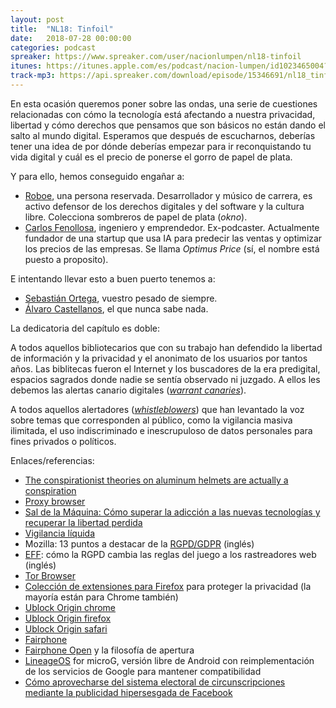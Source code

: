 ```yaml
---
layout: post
title:  "NL18: Tinfoil"
date:   2018-07-28 00:00:00
categories: podcast
spreaker: https://www.spreaker.com/user/nacionlumpen/nl18-tinfoil
itunes: https://itunes.apple.com/es/podcast/nacion-lumpen/id1023465004?l=en&mt=2
track-mp3: https://api.spreaker.com/download/episode/15346691/nl18_tinfoil_exported.mp3
---
```


En esta ocasión queremos poner sobre las ondas, una serie de cuestiones relacionadas
con cómo la tecnología está afectando a nuestra privacidad, libertad y cómo derechos
que pensamos que son básicos no están dando el salto al mundo digital. Esperamos que
después de escucharnos, deberías tener una idea de por dónde deberías empezar para ir
reconquistando tu vida digital y cuál es el precio de ponerse el gorro de papel 
de plata.

Y para ello, hemos conseguido engañar a:

 - [Roboe](https://twitter.com/roboepi), una persona reservada. Desarrollador
   y músico de carrera, es activo defensor de los derechos digitales y del
   software y la cultura libre. Colecciona sombreros de papel de plata (_okno_).
 - [Carlos Fenollosa](https://twitter.com/cfenollosa), ingeniero y emprendedor.
   Ex-podcaster. Actualmente fundador de una startup que usa IA para predecir
   las ventas y optimizar los precios de las empresas. Se llama _Optimus_
   _Price_ (sí, el nombre está puesto a proposito).

E intentando llevar esto a buen puerto tenemos a:

 - [Sebastián Ortega](https://twitter.com/_sortega), vuestro pesado de
   siempre.
 - [Álvaro Castellanos](https://github.com/alvarocaste), el que nunca sabe
   nada.

La dedicatoria del capítulo es doble:  

A todos aquellos bibliotecarios que con su trabajo han defendido la libertad
de información y la privacidad y el anonimato de los usuarios por tantos años.
Las biblitecas fueron el Internet y los buscadores de la era predigital,
espacios sagrados donde nadie se sentía observado ni juzgado. A ellos les
debemos las alertas canario digitales ([_warrant canaries_][canary]).

A todos aquellos alertadores ([_whistleblowers_][whistle]) que han levantado
la voz sobre temas que corresponden al público, como la vigilancia masiva
ilimitada, el uso indiscriminado e inescrupuloso de datos personales para fines
privados o políticos.


Enlaces/referencias:

 - [The conspirationist theories on aluminum helmets are actually a conspiration](https://cfenollosa.com/funnypapers/index.html#AluminumHelmets)
 - [Proxy browser](https://twitter.com/RoboePi/status/1017446830660046848)
 - [Sal de la Máquina: Cómo superar la adicción a las nuevas tecnologías y recuperar la libertad perdida](https://openlibrary.org/works/OL17831026W/Sal_de_la_M%C3%A1quina)
 - [Vigilancia líquida](https://www.planetadelibros.com/libro-vigilancia-liquida/112365)
 - Mozilla: 13 puntos a destacar de la [RGPD/GDPR](https://blog.mozilla.org/internetcitizen/2018/05/23/gdpr-mozilla/) (inglés) 
 - [EFF](https://www.eff.org/deeplinks/2018/06/gdpr-and-browser-fingerprinting-how-it-changes-game-sneakiest-web-trackers): cómo la RGPD cambia las reglas del juego a los rastreadores web (inglés) 
 - [Tor Browser](http://torproject.org/projects/torbrowser.html.en)
 - [Colección de extensiones para Firefox](https://addons.mozilla.org/es/firefox/collections/Roboe/protege-tu-privacidad/) para proteger la privacidad (la mayoría están para Chrome también)
 - [Ublock Origin chrome](https://chrome.google.com/webstore/detail/ublock-origin/cjpalhdlnbpafiamejdnhcphjbkeiagm)
 - [Ublock Origin firefox](https://addons.mozilla.org/en-US/firefox/addon/ublock-origin/)
 - [Ublock Origin safari](https://github.com/el1t/uBlock-Safari) 
 - [Fairphone](https://fairphone.com)
 - [Fairphone Open](https://code.fairphone.com/projects/fp-osos/index.html#fairphone-open) y la filosofía de apertura
 - [LineageOS](https://lineage.microg.org/) for microG, versión libre de Android con reimplementación de los servicios de Google para mantener compatibilidad
 - [Cómo aprovecharse del sistema electoral de circunscripciones mediante la publicidad hipersesgada de Facebook](http://www.elmundo.es/cronica/2016/07/03/57779fc0ca4741301d8b4609.html)

[canary]: https://en.wikipedia.org/wiki/Warrant_canary
[whistle]: https://en.wikipedia.org/wiki/Whistleblower
